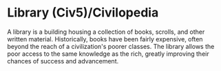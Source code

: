 # Library (Civ5)/Civilopedia

A library is a building housing a collection of books, scrolls, and other written material. Historically, books have been fairly expensive, often beyond the reach of a civilization's poorer classes. The library allows the poor access to the same knowledge as the rich, greatly improving their chances of success and advancement.